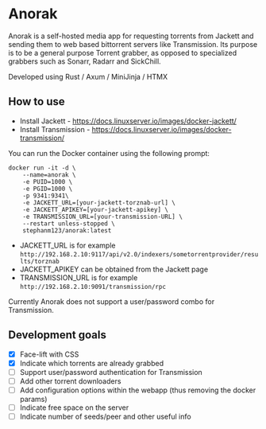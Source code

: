 # Anorak

Anorak is a self-hosted media app for requesting torrents from Jackett and sending them to web based bittorrent servers like Transmission.
Its purpose is to be a general purpose Torrent grabber, as opposed to specialized grabbers such as Sonarr, Radarr and SickChill.

Developed using Rust / Axum / MiniJinja / HTMX

## How to use

- Install Jackett - https://docs.linuxserver.io/images/docker-jackett/
- Install Transmission - https://docs.linuxserver.io/images/docker-transmission/

You can run the Docker container using the following prompt:

```
docker run -it -d \
    --name=anorak \
    -e PUID=1000 \
    -e PGID=1000 \
    -p 9341:9341\
    -e JACKETT_URL=[your-jackett-torznab-url] \
    -e JACKETT_APIKEY=[your-jackett-apikey] \
    -e TRANSMISSION_URL=[your-transmission-URL] \
    --restart unless-stopped \
    stephanm123/anorak:latest
```

- JACKETT_URL is for example `http://192.168.2.10:9117/api/v2.0/indexers/sometorrentprovider/results/torznab`
- JACKETT_APIKEY can be obtained from the Jackett page
- TRANSMISSION_URL is for example `http://192.168.2.10:9091/transmission/rpc`

Currently Anorak does not support a user/password combo for Transmission.

## Development goals

- [x] Face-lift with CSS
- [x] Indicate which torrents are already grabbed
- [ ] Support user/password authentication for Transmission
- [ ] Add other torrent downloaders
- [ ] Add configuration options within the webapp (thus removing the docker params)
- [ ] Indicate free space on the server
- [ ] Indicate number of seeds/peer and other useful info
